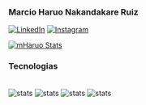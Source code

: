 ###    Marcio Haruo Nakandakare Ruiz

[![LinkedIn](https://img.shields.io/badge/LinkedIn-0077B5?style=for-the-badge&logo=linkedin&logoColor=white
)](https://www.linkedin.com/in/marcio-nakandakare/) [![Instagram](https://img.shields.io/badge/Instagram-E4405F?style=for-the-badge&logo=instagram&logoColor=white)](https://www.instagram.com/haruo0/)

[![mHaruo Stats](https://github-readme-stats.vercel.app/api?username=mHaruo&show_icons=true&theme=tokyonight)]()

### Tecnologias

<div style="display:inine-block"></br>
    <img align="center" alt="stats" src="https://img.shields.io/badge/Java-ED8B00?style=for-the-badge&logo=openjdk&logoColor=white"/>
    <img align="center" alt="stats" src="https://img.shields.io/badge/Spring-6DB33F?style=for-the-badge&logo=spring&logoColor=white"/>
    <img align="center" alt="stats" src="https://img.shields.io/badge/MongoDB-4EA94B?style=for-the-badge&logo=mongodb&logoColor=white"/>
    <img align="center" alt="stats" src="https://img.shields.io/badge/PostgreSQL-316192?style=for-the-badge&logo=postgresql&logoColor=white"/>

</div>
